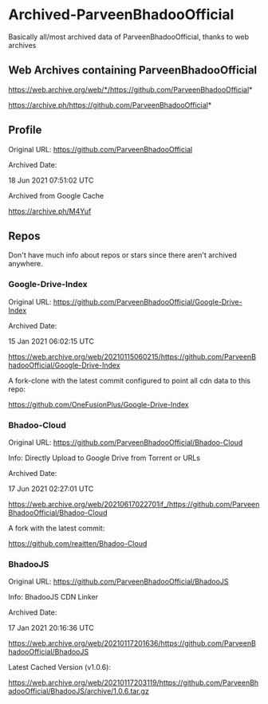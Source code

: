 # Archived-ParveenBhadooOfficial
Basically all/most archived data of ParveenBhadooOfficial, thanks to web archives 


## Web Archives containing ParveenBhadooOfficial

https://web.archive.org/web/*/https://github.com/ParveenBhadooOfficial*

https://archive.ph/https://github.com/ParveenBhadooOfficial*



## Profile
Original URL: https://github.com/ParveenBhadooOfficial

Archived Date: 

18 Jun 2021 07:51:02 UTC

Archived from Google Cache

https://archive.ph/M4Yuf

## Repos
Don't have much info about repos or stars since there aren't archived anywhere.

### Google-Drive-Index
Original URL: https://github.com/ParveenBhadooOfficial/Google-Drive-Index

Archived Date:

15 Jan 2021 06:02:15 UTC

https://web.archive.org/web/20210115060215/https://github.com/ParveenBhadooOfficial/Google-Drive-Index

A fork-clone with the latest commit configured to point all cdn data to this repo:

https://github.com/OneFusionPlus/Google-Drive-Index

### Bhadoo-Cloud
Original URL: https://github.com/ParveenBhadooOfficial/Bhadoo-Cloud

Info: Directly Upload to Google Drive from Torrent or URLs

Archived Date:

17 Jun 2021 02:27:01 UTC

https://web.archive.org/web/20210617022701if_/https://github.com/ParveenBhadooOfficial/Bhadoo-Cloud

A fork with the latest commit: 

https://github.com/reaitten/Bhadoo-Cloud

### BhadooJS

Original URL: https://github.com/ParveenBhadooOfficial/BhadooJS

Info: BhadooJS CDN Linker 

Archived Date:

17 Jan 2021 20:16:36 UTC

https://web.archive.org/web/20210117201636/https://github.com/ParveenBhadooOfficial/BhadooJS

Latest Cached Version (v1.0.6): 

https://web.archive.org/web/20210117203119/https://github.com/ParveenBhadooOfficial/BhadooJS/archive/1.0.6.tar.gz
